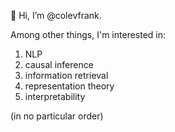 
👋 Hi, I’m @colevfrank. 

Among other things, I'm interested in:  
1. NLP
2. causal inference
3. information retrieval
4. representation theory
5. interpretability

(in no particular order)

<!---
colevfrank/colevfrank is a ✨ special ✨ repository because its `README.md` (this file) appears on your GitHub profile.
You can click the Preview link to take a look at your changes.
--->
